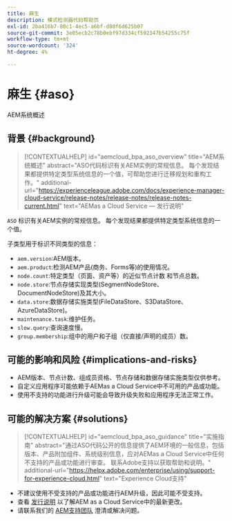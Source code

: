 ```yaml
---
title: 麻生
description: 模式检测器代码帮助页
exl-id: 2ba416b7-80c1-4ec5-a6bf-d80f6d625b07
source-git-commit: 3e05ecb2c78b0ebf97d334cf592347b54255c75f
workflow-type: tm+mt
source-wordcount: '324'
ht-degree: 4%

---
```


# 麻生 {#aso}

AEM系统概述

## 背景 {#background}

>[!CONTEXTUALHELP]
>id="aemcloud_bpa_aso_overview"
>title="AEM系统概述"
>abstract="ASO代码标识有关AEM实例的常规信息。 每个发现结果都提供特定类型系统信息的一个值，可帮助您进行迁移规划和重构工作。"
>additional-url="https://experienceleague.adobe.com/docs/experience-manager-cloud-service/release-notes/release-notes/release-notes-current.html" text="AEMas a Cloud Service — 发行说明"

`ASO` 标识有关AEM实例的常规信息。 每个发现结果都提供特定类型系统信息的一个值。

子类型用于标识不同类型的信息：

* `aem.version`:AEM版本。
* `aem.product`:检测AEM产品(商务、Forms等)的使用情况。
* `node.count`:特定类型（页面、资产等）的近似节点计数 和节点总数。
* `node.store`:节点存储实现类型(SegmentNodeStore、DocumentNodeStore)及其大小。
* `data.store`:数据存储实施类型(FileDataStore、S3DataStore、AzureDataStore)。
* `maintenance.task`:维护任务。
* `slow.query`:查询速度慢。
* `group.membership`:组中的用户和子组（仅直接/声明的成员）数。

## 可能的影响和风险 {#implications-and-risks}

* AEM版本、节点计数、组成员资格、节点存储和数据存储实施类型仅供参考。
* 自定义应用程序可能依赖于AEMas a Cloud Service中不可用的产品或功能。
* 使用不支持的功能进行升级可能会导致升级失败和应用程序无法正常工作。

## 可能的解决方案 {#solutions}

>[!CONTEXTUALHELP]
>id="aemcloud_bpa_aso_guidance"
>title="实施指南"
>abstract="通过ASO代码公开的信息提供了AEM环境的一般信息，包括版本、产品附加组件、系统级别信息，应对AEMas a Cloud Service中任何不支持的产品或功能进行审查。 联系Adobe支持以获取帮助和说明。"
>additional-url="https://helpx.adobe.com/enterprise/using/support-for-experience-cloud.html" text="Experience Cloud支持"

* 不建议使用不受支持的产品或功能进行AEM升级，因此可能不受支持。
* 查看 [发行说明](https://experienceleague.adobe.com/docs/experience-manager-cloud-service/release-notes/release-notes/release-notes-current.html?lang=zh-Hans) 以了解AEM as a Cloud Service中的最新更改。
* 请联系我们的 [AEM支持团队](https://helpx.adobe.com/enterprise/using/support-for-experience-cloud.html) 澄清或解决问题。
